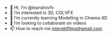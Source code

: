 - 👋 Hi, I’m @leandrovfx
- 👀 I’m interested in 3D, CGI,VFX
- 🌱 I’m currently learning Modelling in CInema 4D
- 💞️ I’m looking to collaborate on videos 
- 📫 How to reach me interaktfilms@gmail.com

